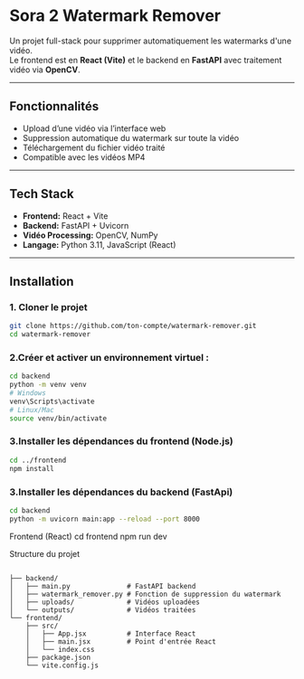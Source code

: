 # Sora 2 Watermark Remover

Un projet full-stack pour supprimer automatiquement les watermarks d'une vidéo.  
Le frontend est en **React (Vite)** et le backend en **FastAPI** avec traitement vidéo via **OpenCV**.

---

## Fonctionnalités

- Upload d’une vidéo via l’interface web
- Suppression automatique du watermark sur toute la vidéo
- Téléchargement du fichier vidéo traité
- Compatible avec les vidéos MP4

---

## Tech Stack

- **Frontend:** React + Vite
- **Backend:** FastAPI + Uvicorn
- **Vidéo Processing:** OpenCV, NumPy
- **Langage:** Python 3.11, JavaScript (React)

---

## Installation

### 1. Cloner le projet

```bash
git clone https://github.com/ton-compte/watermark-remover.git
cd watermark-remover
```
### 2.Créer et activer un environnement virtuel :

```bash
cd backend
python -m venv venv
# Windows
venv\Scripts\activate
# Linux/Mac
source venv/bin/activate
```

### 3.Installer les dépendances du frontend (Node.js)
```bash
cd ../frontend
npm install
```
### 3.Installer les dépendances du backend (FastApi)
```bash
cd backend
python -m uvicorn main:app --reload --port 8000
```

Frontend (React)
cd frontend
npm run dev


Structure du projet
```

├── backend/
│   ├── main.py              # FastAPI backend
│   ├── watermark_remover.py # Fonction de suppression du watermark
│   ├── uploads/             # Vidéos uploadées
│   └── outputs/             # Vidéos traitées
└── frontend/
    ├── src/
    │   ├── App.jsx          # Interface React
    │   ├── main.jsx         # Point d'entrée React
    │   └── index.css
    ├── package.json
    └── vite.config.js
```
